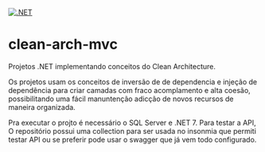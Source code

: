 [![.NET](https://github.com/edenalencar/clean-arch-mvc/actions/workflows/dotnet.yml/badge.svg)](https://github.com/edenalencar/clean-arch-mvc/actions/workflows/dotnet.yml)

# clean-arch-mvc
Projetos .NET implementando conceitos do Clean Architecture.

Os projetos usam os conceitos de inversão de de dependencia e injeção de dependência para criar camadas com fraco acomplamento e alta coesão, 
possibilitando uma fácil manuntenção adicção de novos recursos de maneira organizada.

Pra executar o projto é necessário o SQL Server e .NET 7.
Para testar a API, O repositório possui uma collection para ser usada no insonmia que permiti testar API ou se preferir pode usar o swagger que já vem todo configurado.


